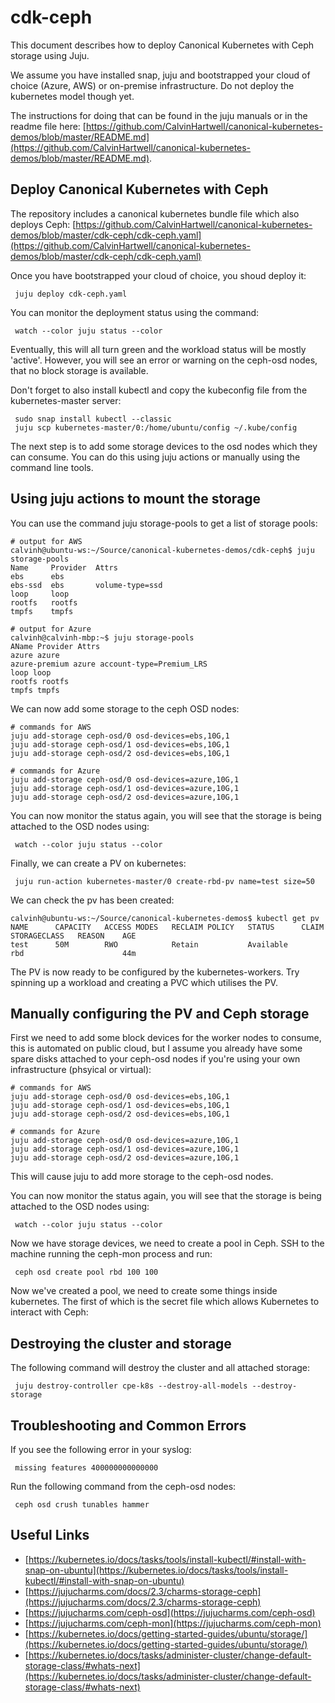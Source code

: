 # cdk-ceph

This document describes how to deploy Canonical Kubernetes with Ceph storage using Juju.

We assume you have installed snap, juju and bootstrapped your cloud of choice (Azure, AWS) or on-premise infrastructure. Do not deploy the kubernetes model though yet.

The instructions for doing that can be found in the juju manuals or in the readme file here: [https://github.com/CalvinHartwell/canonical-kubernetes-demos/blob/master/README.md](https://github.com/CalvinHartwell/canonical-kubernetes-demos/blob/master/README.md).

## Deploy Canonical Kubernetes with Ceph

The repository includes a canonical kubernetes bundle file which also deploys Ceph: [https://github.com/CalvinHartwell/canonical-kubernetes-demos/blob/master/cdk-ceph/cdk-ceph.yaml](https://github.com/CalvinHartwell/canonical-kubernetes-demos/blob/master/cdk-ceph/cdk-ceph.yaml)

Once you have bootstrapped your cloud of choice, you shoud deploy it:

```
 juju deploy cdk-ceph.yaml
```

You can monitor the deployment status using the command:

```
 watch --color juju status --color
```

Eventually, this will all turn green and the workload status will be mostly 'active'. However, you will see an error or warning on the ceph-osd nodes, that no block storage is available.

Don't forget to also install kubectl and copy the kubeconfig file from the kubernetes-master server:

```
 sudo snap install kubectl --classic
 juju scp kubernetes-master/0:/home/ubuntu/config ~/.kube/config
```


The next step is to add some storage devices to the osd nodes which they can consume. You can do this using juju actions or manually using the command line tools.

## Using juju actions to mount the storage

You can use the command juju storage-pools to get a list of storage pools:

```
# output for AWS
calvinh@ubuntu-ws:~/Source/canonical-kubernetes-demos/cdk-ceph$ juju storage-pools
Name     Provider  Attrs
ebs      ebs       
ebs-ssd  ebs       volume-type=ssd
loop     loop      
rootfs   rootfs    
tmpfs    tmpfs

# output for Azure
calvinh@calvinh-mbp:~$ juju storage-pools
AName Provider Attrs
azure azure
azure-premium azure account-type=Premium_LRS
loop loop
rootfs rootfs
tmpfs tmpfs
```

We can now add some storage to the ceph OSD nodes:

```
# commands for AWS
juju add-storage ceph-osd/0 osd-devices=ebs,10G,1
juju add-storage ceph-osd/1 osd-devices=ebs,10G,1
juju add-storage ceph-osd/2 osd-devices=ebs,10G,1

# commands for Azure
juju add-storage ceph-osd/0 osd-devices=azure,10G,1
juju add-storage ceph-osd/1 osd-devices=azure,10G,1
juju add-storage ceph-osd/2 osd-devices=azure,10G,1
```

You can now monitor the status again, you will see that the storage is being attached to the OSD nodes using:

```
 watch --color juju status --color
```

Finally, we can create a PV on kubernetes:

```
 juju run-action kubernetes-master/0 create-rbd-pv name=test size=50
```

We can check the pv has been created:

```
calvinh@ubuntu-ws:~/Source/canonical-kubernetes-demos$ kubectl get pv
NAME      CAPACITY   ACCESS MODES   RECLAIM POLICY   STATUS      CLAIM     STORAGECLASS   REASON    AGE
test      50M        RWO            Retain           Available             rbd                      44m

```

The PV is now ready to be configured by the kubernetes-workers. Try spinning up a workload and creating a PVC which utilises the PV.

## Manually configuring the PV and Ceph storage

First we need to add some block devices for the worker nodes to consume, this is automated on public cloud, but I assume you already have some spare disks attached to your ceph-osd nodes if you're using your own infrastructure (phsyical or virtual):

```
# commands for AWS
juju add-storage ceph-osd/0 osd-devices=ebs,10G,1
juju add-storage ceph-osd/1 osd-devices=ebs,10G,1
juju add-storage ceph-osd/2 osd-devices=ebs,10G,1

# commands for Azure
juju add-storage ceph-osd/0 osd-devices=azure,10G,1
juju add-storage ceph-osd/1 osd-devices=azure,10G,1
juju add-storage ceph-osd/2 osd-devices=azure,10G,1
```

This will cause juju to add more storage to the ceph-osd nodes.

You can now monitor the status again, you will see that the storage is being attached to the OSD nodes using:

```
 watch --color juju status --color
```

Now we have storage devices, we need to create a pool in Ceph. SSH to the machine running the ceph-mon process and run:

```
 ceph osd create pool rbd 100 100
```

Now we've created a pool, we need to create some things inside kubernetes. The first of which is the secret file which allows Kubernetes to interact with Ceph:


## Destroying the cluster and storage

The following command will destroy the cluster and all attached storage:

```
 juju destroy-controller cpe-k8s --destroy-all-models --destroy-storage
```

## Troubleshooting and Common Errors

If you see the following error in your syslog:

```
 missing features 400000000000000
```

Run the following command from the ceph-osd nodes:

```
 ceph osd crush tunables hammer
```

## Useful Links
- [https://kubernetes.io/docs/tasks/tools/install-kubectl/#install-with-snap-on-ubuntu](https://kubernetes.io/docs/tasks/tools/install-kubectl/#install-with-snap-on-ubuntu)
- [https://jujucharms.com/docs/2.3/charms-storage-ceph](https://jujucharms.com/docs/2.3/charms-storage-ceph)
- [https://jujucharms.com/ceph-osd](https://jujucharms.com/ceph-osd)
- [https://jujucharms.com/ceph-mon](https://jujucharms.com/ceph-mon)
- [https://kubernetes.io/docs/getting-started-guides/ubuntu/storage/](https://kubernetes.io/docs/getting-started-guides/ubuntu/storage/)
- [https://kubernetes.io/docs/tasks/administer-cluster/change-default-storage-class/#whats-next](https://kubernetes.io/docs/tasks/administer-cluster/change-default-storage-class/#whats-next)
